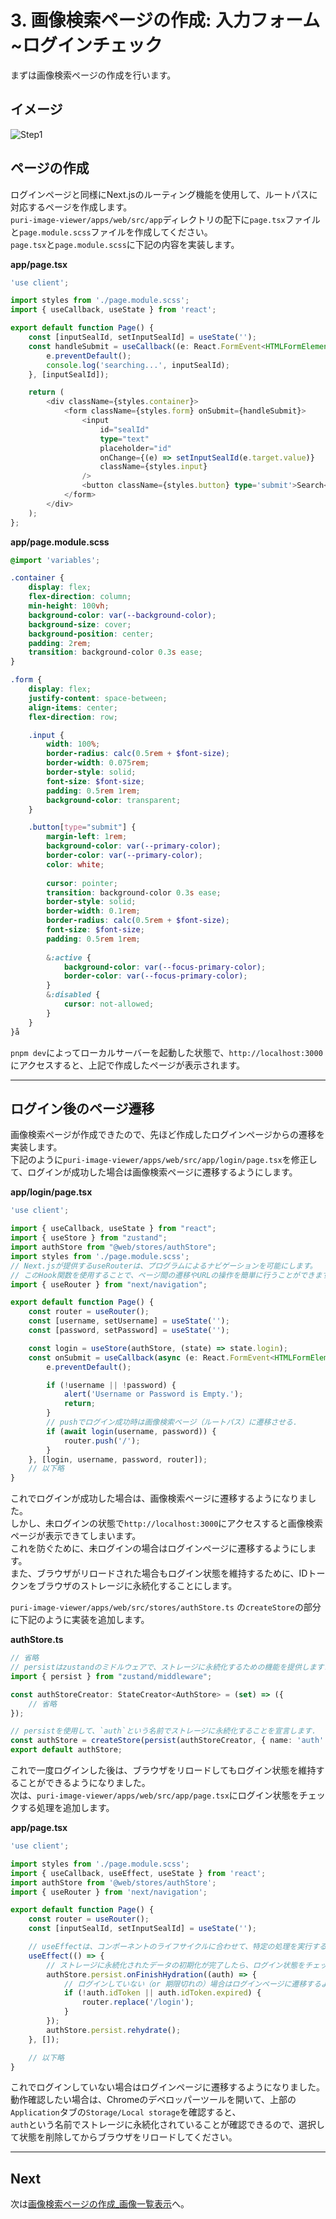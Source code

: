 # 3. 画像検索ページの作成: 入力フォーム~ログインチェック
まずは画像検索ページの作成を行います。

## イメージ
![Step1](./img/Step3.png)

## ページの作成
ログインページと同様にNext.jsのルーティング機能を使用して、ルートパスに対応するページを作成します。  
`puri-image-viewer/apps/web/src/app`ディレクトリの配下に`page.tsx`ファイルと`page.module.scss`ファイルを作成してください。  
`page.tsx`と`page.module.scss`に下記の内容を実装します。

**app/page.tsx**
```ts
'use client';

import styles from './page.module.scss';
import { useCallback, useState } from 'react';

export default function Page() {
    const [inputSealId, setInputSealId] = useState('');
    const handleSubmit = useCallback((e: React.FormEvent<HTMLFormElement>) => {
        e.preventDefault();
        console.log('searching...', inputSealId);
    }, [inputSealId]);

    return (
        <div className={styles.container}>
            <form className={styles.form} onSubmit={handleSubmit}>
                <input
                    id="sealId"
                    type="text"
                    placeholder="id"
                    onChange={(e) => setInputSealId(e.target.value)}
                    className={styles.input}
                />
                <button className={styles.button} type='submit'>Search</button>
            </form>
        </div>
    );
};

```

**app/page.module.scss**
```scss
@import 'variables';

.container {
    display: flex;
    flex-direction: column;
    min-height: 100vh;
    background-color: var(--background-color);
    background-size: cover;
    background-position: center;
    padding: 2rem;
    transition: background-color 0.3s ease;
}

.form {
    display: flex;
    justify-content: space-between;
    align-items: center;
    flex-direction: row;

    .input {
        width: 100%;
        border-radius: calc(0.5rem + $font-size);
        border-width: 0.075rem;
        border-style: solid;
        font-size: $font-size;
        padding: 0.5rem 1rem;
        background-color: transparent;
    }

    .button[type="submit"] {
        margin-left: 1rem;
        background-color: var(--primary-color);
        border-color: var(--primary-color);
        color: white;
        
        cursor: pointer;
        transition: background-color 0.3s ease;
        border-style: solid;
        border-width: 0.1rem;
        border-radius: calc(0.5rem + $font-size);
        font-size: $font-size;
        padding: 0.5rem 1rem;
    
        &:active {
            background-color: var(--focus-primary-color);
            border-color: var(--focus-primary-color);
        }
        &:disabled {
            cursor: not-allowed;
        }
    }
}å

```

`pnpm dev`によってローカルサーバーを起動した状態で、`http://localhost:3000`にアクセスすると、上記で作成したページが表示されます。

---

## ログイン後のページ遷移

画像検索ページが作成できたので、先ほど作成したログインページからの遷移を実装します。  
下記のように`puri-image-viewer/apps/web/src/app/login/page.tsx`を修正して、ログインが成功した場合は画像検索ページに遷移するようにします。

**app/login/page.tsx**
```ts
'use client';

import { useCallback, useState } from "react";
import { useStore } from "zustand";
import authStore from "@web/stores/authStore";
import styles from './page.module.scss';
// Next.jsが提供するuseRouterは、プログラムによるナビゲーションを可能にします。
// このHook関数を使用することで、ページ間の遷移やURLの操作を簡単に行うことができます。
import { useRouter } from "next/navigation";

export default function Page() {
    const router = useRouter();
    const [username, setUsername] = useState('');
    const [password, setPassword] = useState('');

    const login = useStore(authStore, (state) => state.login);
    const onSubmit = useCallback(async (e: React.FormEvent<HTMLFormElement>) => {
        e.preventDefault();

        if (!username || !password) {
            alert('Username or Password is Empty.');
            return;
        }
        // pushでログイン成功時は画像検索ページ（ルートパス）に遷移させる.
        if (await login(username, password)) {
            router.push('/');
        }
    }, [login, username, password, router]);
    // 以下略
}

```

これでログインが成功した場合は、画像検索ページに遷移するようになりました。  
しかし、未ログインの状態で`http://localhost:3000`にアクセスすると画像検索ページが表示できてしまいます。  
これを防ぐために、未ログインの場合はログインページに遷移するようにします。  
また、ブラウザがリロードされた場合もログイン状態を維持するために、IDトークンをブラウザのストレージに永続化することにします。  

`puri-image-viewer/apps/web/src/stores/authStore.ts` の`createStore`の部分に下記のように実装を追加します。

**authStore.ts**
```ts
// 省略
// persistはzustandのミドルウェアで、ストレージに永続化するための機能を提供します.
import { persist } from "zustand/middleware";

const authStoreCreator: StateCreator<AuthStore> = (set) => ({
    // 省略
});

// persistを使用して、`auth`という名前でストレージに永続化することを宣言します.
const authStore = createStore(persist(authStoreCreator, { name: 'auth' }));
export default authStore;

```

これで一度ログインした後は、ブラウザをリロードしてもログイン状態を維持することができるようになりました。  
次は、`puri-image-viewer/apps/web/src/app/page.tsx`にログイン状態をチェックする処理を追加します。  

**app/page.tsx**
```ts
'use client';

import styles from './page.module.scss';
import { useCallback, useEffect, useState } from 'react';
import authStore from '@web/stores/authStore';
import { useRouter } from 'next/navigation';

export default function Page() {
    const router = useRouter();
    const [inputSealId, setInputSealId] = useState('');

    // useEffectは、コンポーネントのライフサイクルに合わせて、特定の処理を実行するためのHook関数です.
    useEffect(() => {
        // ストレージに永続化されたデータの初期化が完了したら、ログイン状態をチェックするようにします.
        authStore.persist.onFinishHydration((auth) => {
            // ログインしていない（or 期限切れの）場合はログインページに遷移するようにします.
            if (!auth.idToken || auth.idToken.expired) {
                router.replace('/login');
            }
        });
        authStore.persist.rehydrate();
    }, []);

    // 以下略
}

```

これでログインしていない場合はログインページに遷移するようになりました。  
動作確認したい場合は、Chromeのデベロッパーツールを開いて、上部の`Application`タブの`Storage/Local storage`を確認すると、  
`auth`という名前でストレージに永続化されていることが確認できるので、選択して状態を削除してからブラウザをリロードしてください。  

---

## Next

次は[画像検索ページの作成_画像一覧表示](./4_画像検索ページの作成_画像一覧表示.md)へ。
